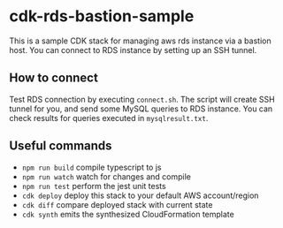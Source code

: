 # cdk-rds-bastion-sample

This is a sample CDK stack for managing aws rds instance via a bastion host.
You can connect to RDS instance by setting up an SSH tunnel.

## How to connect

Test RDS connection by executing `connect.sh`. 
The script will create SSH tunnel for you, and send some MySQL queries to RDS instance.
You can check results for queries executed in `mysqlresult.txt`.

## Useful commands

 * `npm run build`   compile typescript to js
 * `npm run watch`   watch for changes and compile
 * `npm run test`    perform the jest unit tests
 * `cdk deploy`      deploy this stack to your default AWS account/region
 * `cdk diff`        compare deployed stack with current state
 * `cdk synth`       emits the synthesized CloudFormation template
